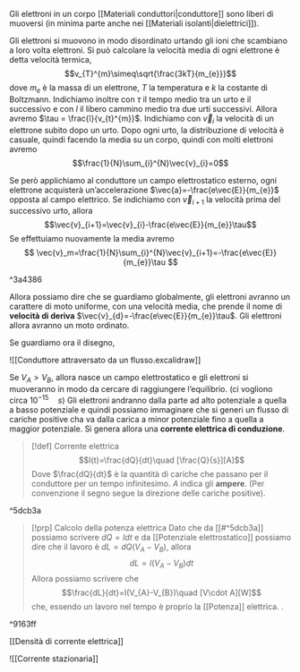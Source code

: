 Gli elettroni in un corpo [[Materiali conduttori|conduttore]] sono liberi di muoversi (in minima parte anche nei [[Materiali isolanti|dielettrici]]).

Gli elettroni si muovono in modo disordinato urtando gli ioni che scambiano a loro volta elettroni.
Si può calcolare la velocità media di ogni elettrone è detta velocità termica,
$$v_{T}^{m}\simeq\sqrt{\frac{3kT}{m_{e}}}$$
dove $m_{e}$ è la massa di un elettrone, $T$ la temperatura e $k$ la costante di Boltzmann.
Indichiamo inoltre con $\tau$ il tempo medio tra un urto e il successivo e con $l$ il libero cammino medio tra due urti successivi. Allora avremo $\tau = \frac{l}{v_{t}^{m}}$.
Indichiamo con $\vec{v}_{i}$ la velocità di un elettrone subito dopo un urto.
Dopo ogni urto, la distribuzione di velocità è casuale, quindi facendo la media su un corpo, quindi con molti elettroni avremo
$$\frac{1}{N}\sum_{i}^{N}\vec{v}_{i}=0$$

Se però applichiamo al conduttore un campo elettrostatico esterno, ogni elettrone acquisterà un’accelerazione $\vec{a}=-\frac{e\vec{E}}{m_{e}}$ opposta al campo elettrico.
Se indichiamo con $\vec{v}_{i+1}$ la velocità prima del successivo urto, allora
$$\vec{v}_{i+1}=\vec{v}_{i}-\frac{e\vec{E}}{m_{e}}\tau$$
Se effettuiamo nuovamente la media avremo
$$
\vec{v}_m=\frac{1}{N}\sum_{i}^{N}\vec{v}_{i+1}=-\frac{e\vec{E}}{m_{e}}\tau
$$

^3a4386

Allora possiamo dire che se guardiamo globalmente, gli elettroni avranno un carattere di moto uniforme, con una velocità media, che prende il nome di **velocità di deriva** $\vec{v}_{d}=-\frac{e\vec{E}}{m_{e}}\tau$.
Gli elettroni allora avranno un moto ordinato.

Se  guardiamo ora il disegno,

![[Conduttore attraversato da un flusso.excalidraw]]

Se $V_{A}>V_{B}$, allora nasce un campo elettrostatico e gli elettroni si muoveranno in modo da cercare di raggiungere l’equilibrio. (ci vogliono circa $10^{-15}\quad s$) Gli elettroni andranno dalla parte ad alto potenziale a quella a basso potenziale e quindi possiamo immaginare che si generi un flusso di cariche positive cha va dalla carica a minor potenziale fino a quella a maggior potenziale.
Si genera allora una **corrente elettrica di conduzione**.

>[!def] Corrente elettrica
>$$I(t)=\frac{dQ}{dt}\quad [\frac{Q}{s}][A]$$
>Dove $\frac{dQ}{dt}$ è la quantità di cariche che passano per il conduttore per un tempo infinitesimo.
>$A$ indica gli **ampere**.
>(Per convenzione il segno segue la direzione delle cariche positive).

^5dcb3a

> [!prp] Calcolo della potenza elettrica
> Dato che da [[#^5dcb3a]] possiamo scrivere $dQ=Idt$ e da [[Potenziale elettrostatico]] possiamo dire che il lavoro è $dL=dQ(V_A -V_{B})$, allora
>$$dL=I(V_{A}-V_{B})dt$$
>Allora possiamo scrivere che $$\frac{dL}{dt}=I(V_{A}-V_{B})\quad [V\cdot A][W]$$ che, essendo un lavoro nel tempo è proprio la [[Potenza]] elettrica.
. 

^9163ff

[[Densità di corrente elettrica]]

![[Corrente stazionaria]]
